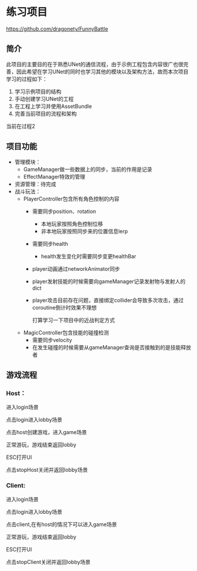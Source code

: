 # 练习项目

https://github.com/dragonety/FunnyBattle

## 简介

此项目的主要目的在于熟悉UNet的通信流程，由于示例工程包含内容很广也很完善，因此希望在学习UNet的同时也学习其他的模块以及架构方法，故而本次项目学习的过程如下：

1. 学习示例项目的结构
2. 手动创建学习UNet的工程
3. 在工程上学习并使用AssetBundle
4. 完善当前项目的流程和架构

当前在过程2

## 项目功能

- 管理模块：
  - GameManager做一些数据上的同步，当前的作用是记录
  - EffectManager特效的管理
- 资源管理：待完成
- 战斗玩法：
  - PlayerController包含所有角色控制的内容
    - 需要同步position、rotation
      - 本地玩家按照角色控制位移
      - 非本地玩家按照同步来的位置信息lerp
      
    - 需要同步health
      
      - health发生变化时需要同步变更healthBar
      
    - player动画通过networkAnimator同步
    
    - player发射技能的时候需要向gameManager记录发射物与发射人的dict
    
    - player攻击目前存在问题，直接绑定collider会导致多次攻击，通过coroutine倒计时效果不理想
    
      打算学习一下项目中的近战判定方式
  - MagicController包含技能的碰撞检测
    - 需要同步velocity
    - 在发生碰撞的时候需要从gameManager查询是否接触到的是技能释放者

## 游戏流程

### Host：

进入login场景

点击login进入lobby场景

点击host创建游戏，进入game场景

正常游玩，游戏结束返回lobby

ESC打开UI

点击stopHost关闭并返回lobby场景

### Client:

进入login场景

点击login进入lobby场景

点击client,在有host的情况下可以进入game场景

正常游玩，游戏结束返回lobby

ESC打开UI

点击stopClient关闭并返回lobby场景

